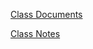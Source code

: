 [Class Documents](https://github.com/shawnwegs/Starting-Class/blob/master/course-descriptions/IB-DP-CompSci.md)

[Class Notes](https://github.com/grollcha000/TEST1/blob/master/Class%20Notes.md)
